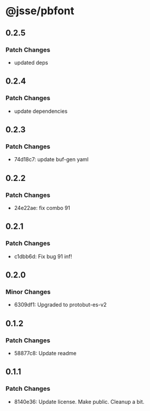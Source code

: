 # @jsse/pbfont

## 0.2.5

### Patch Changes

- updated deps

## 0.2.4

### Patch Changes

- update dependencies

## 0.2.3

### Patch Changes

- 74d18c7: update buf-gen yaml

## 0.2.2

### Patch Changes

- 24e22ae: fix combo 91

## 0.2.1

### Patch Changes

- c1dbb6d: Fix bug 91 inf!

## 0.2.0

### Minor Changes

- 6309df1: Upgraded to protobut-es-v2

## 0.1.2

### Patch Changes

- 58877c8: Update readme

## 0.1.1

### Patch Changes

- 8140e36: Update license. Make public. Cleanup a bit.
